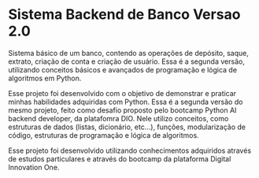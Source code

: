 # Sistema Backend de Banco Versao 2.0
 
Sistema básico de um banco, contendo as operações de depósito, saque, extrato, criação de conta e criação de usuário. Essa é a segunda versão, utilizando conceitos básicos e avançados de programação e lógica de algoritmos em Python.

Esse projeto foi desenvolvido com o objetivo de demonstrar e praticar minhas habilidades adquiridas com Python. Essa é a segunda versão do mesmo projeto, feito como desafio proposto pelo bootcamp Python AI backend developer, da platafomra DIO. Nele utilizo conceitos, como estruturas de dados (listas, dicionário, etc...), funções, modularização de código, estruturas de programação e lógica de algoritmos.

Esse projeto foi desenvolvido utilizando conhecimentos adquiridos através de estudos particulares e através do bootcamp da plataforma Digital Innovation One.

